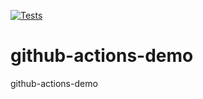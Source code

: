 [![Tests](https://github.com/VitalMangal/github-actions-demo/actions/workflows/github-actions-demo.yml/badge.svg)](https://github.com/VitalMangal/github-actions-demo/actions/workflows/github-actions-demo.yml)

# github-actions-demo
github-actions-demo
